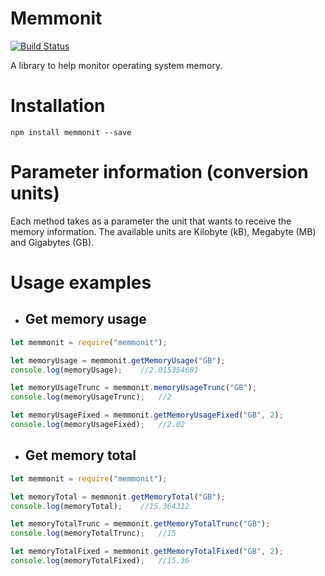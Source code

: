 # Memmonit
[![Build Status](https://travis-ci.org/diegodamato/memmonit.svg?branch=master)](https://travis-ci.org/diegodamato/memmonit)

A library to help monitor operating system memory.

# Installation

```npm install memmonit --save```

# Parameter information (conversion units)

Each method takes as a parameter the unit that wants to receive the memory information.
The available units are Kilobyte (kB), Megabyte (MB) and Gigabytes (GB).

# Usage examples

* ## Get memory usage

```js
let memmonit = require("memmonit");

let memoryUsage = memmonit.getMemoryUsage("GB");
console.log(memoryUsage);    //2.015354681

let memoryUsageTrunc = memmonit.memoryUsageTrunc("GB");
console.log(memoryUsageTrunc);   //2

let memoryUsageFixed = memmonit.getMemoryUsageFixed("GB", 2);
console.log(memoryUsageFixed);   //2.02
 ```


* ## Get memory total

```js
let memmonit = require("memmonit");

let memoryTotal = memmonit.getMemoryTotal("GB");
console.log(memoryTotal);    //15.364312

let memoryTotalTrunc = memmonit.getMemoryTotalTrunc("GB");
console.log(memoryTotalTrunc);   //15

let memoryTotalFixed = memmonit.getMemoryTotalFixed("GB", 2);
console.log(memoryTotalFixed);   //15.36
```
